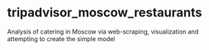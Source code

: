 # tripadvisor_moscow_restaurants
Analysis of catering in Moscow via web-scraping, visualization and attempting to create the simple model
